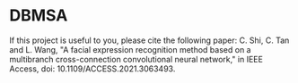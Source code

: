 # DBMSA

If this project is useful to you, please cite the following paper: C. Shi, C. Tan and L. Wang, "A facial expression recognition method based on a multibranch cross-connection convolutional neural network," in IEEE Access, doi: 10.1109/ACCESS.2021.3063493.
